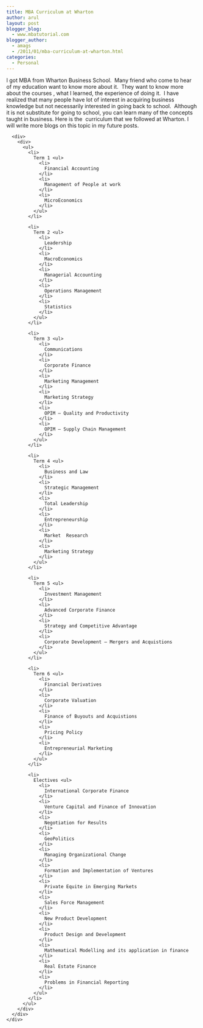 ```yaml
---
title: MBA Curriculum at Wharton
author: arul
layout: post
blogger_blog:
  - www.mbatutorial.com
blogger_author:
  - amags
  - /2011/01/mba-curriculum-at-wharton.html
categories:
  - Personal
---
```

<div>
  <div>
    <div>
      <div>
        I got MBA from Wharton Business School.  Many friend who come to hear of my education want to know more about it.  They want to know more about the courses , what I learned, the experience of doing it.  I have realized that many people have lot of interest in acquiring business knowledge but not necessarily interested in going back to school.  Although it is not substitute for going to school, you can learn many of the concepts taught in business. Here is the  curriculum that we followed at Wharton. I will write more blogs on this topic in my future posts.
      </div>
      
      <div>
        <div>
          <ul>
            <li>
              Term 1 <ul>
                <li>
                  Financial Accounting
                </li>
                <li>
                  Management of People at work
                </li>
                <li>
                  MicroEconomics
                </li>
              </ul>
            </li>
            
            <li>
              Term 2 <ul>
                <li>
                  Leadership
                </li>
                <li>
                  MacroEconomics
                </li>
                <li>
                  Managerial Accounting
                </li>
                <li>
                  Operations Management
                </li>
                <li>
                  Statistics
                </li>
              </ul>
            </li>
            
            <li>
              Term 3 <ul>
                <li>
                  Communications
                </li>
                <li>
                  Corporate Finance
                </li>
                <li>
                  Marketing Management
                </li>
                <li>
                  Marketing Strategy
                </li>
                <li>
                  OPIM – Quality and Productivity
                </li>
                <li>
                  OPIM – Supply Chain Management
                </li>
              </ul>
            </li>
            
            <li>
              Term 4 <ul>
                <li>
                  Business and Law
                </li>
                <li>
                  Strategic Management
                </li>
                <li>
                  Total Leadership
                </li>
                <li>
                  Entrepreneurship
                </li>
                <li>
                  Market  Research
                </li>
                <li>
                  Marketing Strategy
                </li>
              </ul>
            </li>
            
            <li>
              Term 5 <ul>
                <li>
                  Investment Management
                </li>
                <li>
                  Advanced Corporate Finance
                </li>
                <li>
                  Strategy and Competitive Advantage
                </li>
                <li>
                  Corporate Development – Mergers and Acquistions
                </li>
              </ul>
            </li>
            
            <li>
              Term 6 <ul>
                <li>
                  Financial Derivatives
                </li>
                <li>
                  Corporate Valuation
                </li>
                <li>
                  Finance of Buyouts and Acquistions
                </li>
                <li>
                  Pricing Policy
                </li>
                <li>
                  Entrepreneurial Marketing
                </li>
              </ul>
            </li>
            
            <li>
              Electives <ul>
                <li>
                  International Corporate Finance
                </li>
                <li>
                  Venture Capital and Finance of Innovation
                </li>
                <li>
                  Negotiation for Results
                </li>
                <li>
                  GeoPolitics
                </li>
                <li>
                  Managing Organizational Change
                </li>
                <li>
                  Formation and Implementation of Ventures
                </li>
                <li>
                  Private Equite in Emerging Markets
                </li>
                <li>
                  Sales Force Management
                </li>
                <li>
                  New Product Development
                </li>
                <li>
                  Product Design and Development
                </li>
                <li>
                  Mathematical Modelling and its application in finance
                </li>
                <li>
                  Real Estate Finance
                </li>
                <li>
                  Problems in Financial Reporting
                </li>
              </ul>
            </li>
          </ul>
        </div>
      </div>
    </div>
  </div>
</div>
